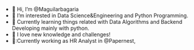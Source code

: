 - 👋 Hi, I’m @Maguilarbagaria
- 👀 I’m interested in Data Science&Engineering and Python Programming.
- 🌱 Currently learning things related with Data Algorithms and Backend Developing mainly with python.
- 💙 I love new knowledge and challenges!
- 👷:Currently working as HR Analyst in @Papernest,


<!---
Maguilarbagaria/Maguilarbagaria is a ✨ special ✨ repository because its `README.md` (this file) appears on your GitHub profile.
You can click the Preview link to take a look at your changes.
--->
